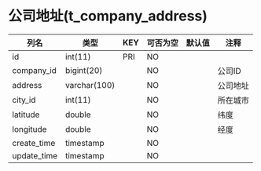 # 公司地址(t_company_address)
| 列名 | 类型 | KEY | 可否为空 | 默认值 | 注释 |
| ---- | ---- | ---- | ---- | ---- | ----  |
| id | int(11) | PRI | NO |  |  |
| company_id | bigint(20) |  | NO |  | 公司ID |
| address | varchar(100) |  | NO |  | 公司地址 |
| city_id | int(11) |  | NO |  | 所在城市 |
| latitude | double |  | NO |  | 纬度 |
| longitude | double |  | NO |  | 经度 |
| create_time | timestamp |  | NO |  |  |
| update_time | timestamp |  | NO |  |  |